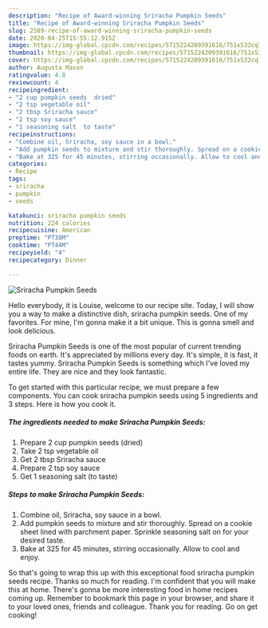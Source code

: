 ```yaml
---
description: "Recipe of Award-winning Sriracha Pumpkin Seeds"
title: "Recipe of Award-winning Sriracha Pumpkin Seeds"
slug: 2589-recipe-of-award-winning-sriracha-pumpkin-seeds
date: 2020-04-25T15:55:12.915Z
image: https://img-global.cpcdn.com/recipes/5715224209391616/751x532cq70/sriracha-pumpkin-seeds-recipe-main-photo.jpg
thumbnail: https://img-global.cpcdn.com/recipes/5715224209391616/751x532cq70/sriracha-pumpkin-seeds-recipe-main-photo.jpg
cover: https://img-global.cpcdn.com/recipes/5715224209391616/751x532cq70/sriracha-pumpkin-seeds-recipe-main-photo.jpg
author: Augusta Mason
ratingvalue: 4.8
reviewcount: 4
recipeingredient:
- "2 cup pumpkin seeds  dried"
- "2 tsp vegetable oil"
- "2 tbsp Sriracha sauce"
- "2 tsp soy sauce"
- "1 seasoning salt  to taste"
recipeinstructions:
- "Combine oil, Sriracha, soy sauce in a bowl."
- "Add pumpkin seeds to mixture and stir thoroughly. Spread on a cookie sheet lined with parchment paper. Sprinkle seasoning salt on for your desired taste."
- "Bake at 325 for 45 minutes, stirring occasionally. Allow to cool and enjoy."
categories:
- Recipe
tags:
- sriracha
- pumpkin
- seeds

katakunci: sriracha pumpkin seeds 
nutrition: 224 calories
recipecuisine: American
preptime: "PT38M"
cooktime: "PT44M"
recipeyield: "4"
recipecategory: Dinner

---
```



![Sriracha Pumpkin Seeds](https://img-global.cpcdn.com/recipes/5715224209391616/751x532cq70/sriracha-pumpkin-seeds-recipe-main-photo.jpg)

Hello everybody, it is Louise, welcome to our recipe site. Today, I will show you a way to make a distinctive dish, sriracha pumpkin seeds. One of my favorites. For mine, I'm gonna make it a bit unique. This is gonna smell and look delicious.

Sriracha Pumpkin Seeds is one of the most popular of current trending foods on earth. It's appreciated by millions every day. It's simple, it is fast, it tastes yummy. Sriracha Pumpkin Seeds is something which I've loved my entire life. They are nice and they look fantastic.




To get started with this particular recipe, we must prepare a few components. You can cook sriracha pumpkin seeds using 5 ingredients and 3 steps. Here is how you cook it.

<!--inarticleads1-->

##### The ingredients needed to make Sriracha Pumpkin Seeds:

1. Prepare 2 cup pumpkin seeds  (dried)
1. Take 2 tsp vegetable oil
1. Get 2 tbsp Sriracha sauce
1. Prepare 2 tsp soy sauce
1. Get 1 seasoning salt  (to taste)




<!--inarticleads2-->

##### Steps to make Sriracha Pumpkin Seeds:

1. Combine oil, Sriracha, soy sauce in a bowl.
1. Add pumpkin seeds to mixture and stir thoroughly. Spread on a cookie sheet lined with parchment paper. Sprinkle seasoning salt on for your desired taste.
1. Bake at 325 for 45 minutes, stirring occasionally. Allow to cool and enjoy.




So that's going to wrap this up with this exceptional food sriracha pumpkin seeds recipe. Thanks so much for reading. I'm confident that you will make this at home. There's gonna be more interesting food in home recipes coming up. Remember to bookmark this page in your browser, and share it to your loved ones, friends and colleague. Thank you for reading. Go on get cooking!
